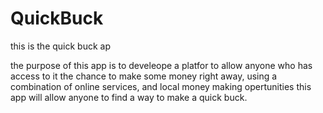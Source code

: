 # QuickBuck
this is the quick buck ap

the purpose of this app is to develeope a platfor to allow anyone who has access to it the chance to make some money right away, using a combination of online services, and local money making opertunities this app will allow anyone to find a way to make a quick buck.
